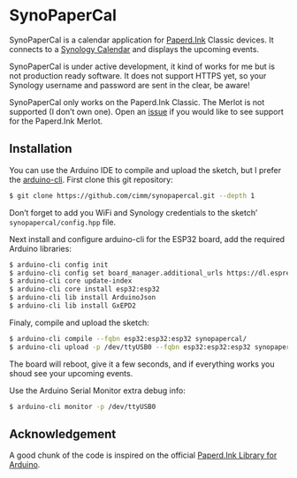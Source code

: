 # SynoPaperCal

SynoPaperCal is a calendar application for [Paperd.Ink](https://paperd.ink/) Classic devices. It connects to a [Synology Calendar](https://www.synology.com/en-us/dsm/feature/calendar) and displays the upcoming events.

SynoPaperCal is under active development, it kind of works for me but is not production ready software. It does not support HTTPS yet, so your Synology username and password are sent in the clear, be aware!

SynoPaperCal only works on the Paperd.Ink Classic. The Merlot is not supported (I don’t own one). Open an [issue](https://github.com/cimm/synopapercal/issues) if you would like to see support for the Paperd.Ink Merlot.

## Installation

You can use the Arduino IDE to compile and upload the sketch, but I prefer the [arduino-cli](https://arduino.github.io/arduino-cli/0.29/). First clone this git repository:

```sh
$ git clone https://github.com/cimm/synopapercal.git --depth 1
```

Don’t forget to add you WiFi and Synology credentials to the sketch’ `synopapercal/config.hpp` file.

Next install and configure arduino-cli for the ESP32 board, add the required Arduino libraries:

```sh
$ arduino-cli config init
$ arduino-cli config set board_manager.additional_urls https://dl.espressif.com/dl/package_esp32_index.json
$ arduino-cli core update-index
$ arduino-cli core install esp32:esp32
$ arduino-cli lib install ArduinoJson
$ arduino-cli lib install GxEPD2
```

Finaly, compile and upload the sketch:

```sh
$ arduino-cli compile --fqbn esp32:esp32:esp32 synopapercal/
$ arduino-cli upload -p /dev/ttyUSB0 --fqbn esp32:esp32:esp32 synopapercal/
```

The board will reboot, give it a few seconds, and if everything works you shoud see your upcoming events.

Use the Arduino Serial Monitor extra debug info:

```sh
$ arduino-cli monitor -p /dev/ttyUSB0
```

## Acknowledgement

A good chunk of the code is inspired on the official [Paperd.Ink Library for Arduino](https://github.com/paperdink/PaperdInk-Library).
